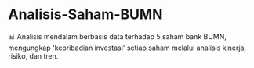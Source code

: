# Analisis-Saham-BUMN
📊 Analisis mendalam berbasis data terhadap 5 saham bank BUMN, mengungkap 'kepribadian investasi' setiap saham melalui analisis kinerja, risiko, dan tren.
